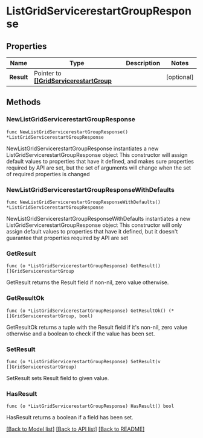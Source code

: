 # ListGridServicerestartGroupResponse

## Properties

Name | Type | Description | Notes
------------ | ------------- | ------------- | -------------
**Result** | Pointer to [**[]GridServicerestartGroup**](GridServicerestartGroup.md) |  | [optional] 

## Methods

### NewListGridServicerestartGroupResponse

`func NewListGridServicerestartGroupResponse() *ListGridServicerestartGroupResponse`

NewListGridServicerestartGroupResponse instantiates a new ListGridServicerestartGroupResponse object
This constructor will assign default values to properties that have it defined,
and makes sure properties required by API are set, but the set of arguments
will change when the set of required properties is changed

### NewListGridServicerestartGroupResponseWithDefaults

`func NewListGridServicerestartGroupResponseWithDefaults() *ListGridServicerestartGroupResponse`

NewListGridServicerestartGroupResponseWithDefaults instantiates a new ListGridServicerestartGroupResponse object
This constructor will only assign default values to properties that have it defined,
but it doesn't guarantee that properties required by API are set

### GetResult

`func (o *ListGridServicerestartGroupResponse) GetResult() []GridServicerestartGroup`

GetResult returns the Result field if non-nil, zero value otherwise.

### GetResultOk

`func (o *ListGridServicerestartGroupResponse) GetResultOk() (*[]GridServicerestartGroup, bool)`

GetResultOk returns a tuple with the Result field if it's non-nil, zero value otherwise
and a boolean to check if the value has been set.

### SetResult

`func (o *ListGridServicerestartGroupResponse) SetResult(v []GridServicerestartGroup)`

SetResult sets Result field to given value.

### HasResult

`func (o *ListGridServicerestartGroupResponse) HasResult() bool`

HasResult returns a boolean if a field has been set.


[[Back to Model list]](../README.md#documentation-for-models) [[Back to API list]](../README.md#documentation-for-api-endpoints) [[Back to README]](../README.md)


